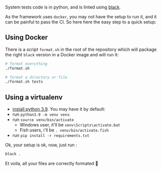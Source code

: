 System tests code is in python, and is linted using [black](https://black.readthedocs.io/en/stable/).

As the framework uses `docker`, you may not have the setup to run it, and it can be painful to pass the CI. So here here the easy step to a quick setup:

## Using Docker

There is a script `format.sh` in the root of the repository which will package the right `black` version in a Docker image and will run it:

```bash
# format everything
./format.sh

# format a directory or file
./format.sh tests
```

## Using a virtualenv

* [install python 3.9](https://www.python.org/downloads/). You may have it by default:
* run `python3.9 -m venv venv`.
* run `source venv/bin/activate`
  * Windows user, it'll be `venv\Scripts\activate.bat`
  * Fish users, i'll be `. venv/bin/activate.fish`
* run `pip install -r requirements.txt`

Ok, your setup is ok, now, just run : 

```bash
black .
```

Et voila, all your files are correctly formated :tada:

